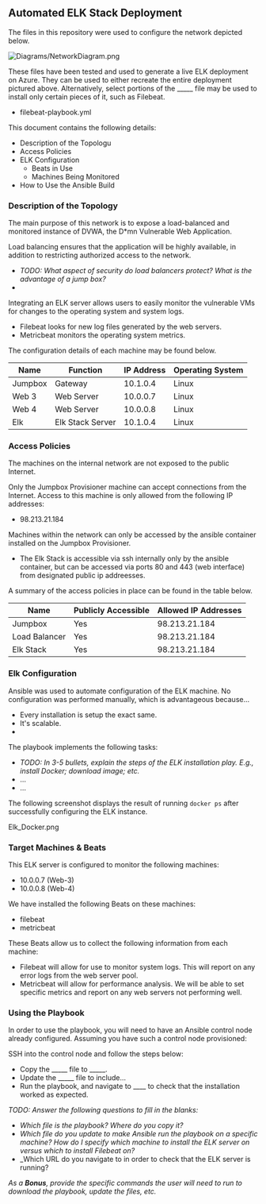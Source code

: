 ## Automated ELK Stack Deployment

The files in this repository were used to configure the network depicted below.

![Diagrams/NetworkDiagram.png](Images/diagram_filename.png)

These files have been tested and used to generate a live ELK deployment on Azure. They can be used to either recreate the entire deployment pictured above. Alternatively, select portions of the _____ file may be used to install only certain pieces of it, such as Filebeat.

  - filebeat-playbook.yml

This document contains the following details:
- Description of the Topologu
- Access Policies
- ELK Configuration
  - Beats in Use
  - Machines Being Monitored
- How to Use the Ansible Build


### Description of the Topology

The main purpose of this network is to expose a load-balanced and monitored instance of DVWA, the D*mn Vulnerable Web Application.

Load balancing ensures that the application will be highly available, in addition to restricting authorized access to the network.
- _TODO: What aspect of security do load balancers protect? What is the advantage of a jump box?_
- 

Integrating an ELK server allows users to easily monitor the vulnerable VMs for changes to the operating system and system logs.
-  Filebeat looks for new log files generated by the web servers. 
-  Metricbeat monitors the operating system metrics.

The configuration details of each machine may be found below.

| Name    | Function         | IP Address | Operating System |
|---------|------------------|------------|------------------|
| Jumpbox | Gateway          | 10.1.0.4   | Linux            |
| Web 3   | Web Server       | 10.0.0.7   | Linux            |
| Web 4   | Web Server       | 10.0.0.8   | Linux            |
| Elk     | Elk Stack Server | 10.1.0.4   | Linux            |

### Access Policies

The machines on the internal network are not exposed to the public Internet. 

Only the Jumpbox Provisioner machine can accept connections from the Internet. Access to this machine is only allowed from the following IP addresses:
- 98.213.21.184

Machines within the network can only be accessed by the ansible container installed on the Jumpbox Provisioner.
- The Elk Stack is accessible via ssh internally only by the ansible container, but can be accessed via ports 80 and 443 (web interface) from designated public ip addreesses.

A summary of the access policies in place can be found in the table below.

| Name          | Publicly Accessible | Allowed IP Addresses |
|---------------|---------------------|----------------------|
| Jumpbox       | Yes                 | 98.213.21.184        |
| Load Balancer | Yes                 | 98.213.21.184        |
| Elk Stack     | Yes                 | 98.213.21.184        |

### Elk Configuration

Ansible was used to automate configuration of the ELK machine. No configuration was performed manually, which is advantageous because...
- Every installation is setup the exact same.
- It's scalable.
- 

The playbook implements the following tasks:
- _TODO: In 3-5 bullets, explain the steps of the ELK installation play. E.g., install Docker; download image; etc._
- ...
- ...

The following screenshot displays the result of running `docker ps` after successfully configuring the ELK instance.

Elk_Docker.png

### Target Machines & Beats
This ELK server is configured to monitor the following machines:
- 10.0.0.7 (Web-3)
- 10.0.0.8 (Web-4)

We have installed the following Beats on these machines:
- filebeat
- metricbeat

These Beats allow us to collect the following information from each machine:
- Filebeat will allow for use to monitor system logs. This will report on any error logs from the web server pool. 
- Metricbeat will allow for performance analysis. We will be able to set specific metrics and report on any web servers not performing well.

### Using the Playbook
In order to use the playbook, you will need to have an Ansible control node already configured. Assuming you have such a control node provisioned: 

SSH into the control node and follow the steps below:
- Copy the _____ file to _____.
- Update the _____ file to include...
- Run the playbook, and navigate to ____ to check that the installation worked as expected.

_TODO: Answer the following questions to fill in the blanks:_
- _Which file is the playbook? Where do you copy it?_
- _Which file do you update to make Ansible run the playbook on a specific machine? How do I specify which machine to install the ELK server on versus which to install Filebeat on?_
- _Which URL do you navigate to in order to check that the ELK server is running?

_As a **Bonus**, provide the specific commands the user will need to run to download the playbook, update the files, etc._
